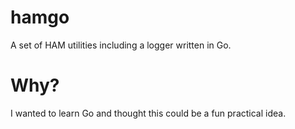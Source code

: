 # hamgo
A set of HAM utilities including a logger written in Go.

# Why?
I wanted to learn Go and thought this could be a fun practical idea.